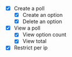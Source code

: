  - [x] Create a poll
   - [X] Create an option
   - [X] Delete an option
 - [x] View a poll
   - [X] View option count
   - [X] View total
 - [x] Restrict per ip
